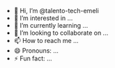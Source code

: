 - 👋 Hi, I’m @talento-tech-emeli
- 👀 I’m interested in ...
- 🌱 I’m currently learning ...
- 💞️ I’m looking to collaborate on ...
- 📫 How to reach me ...
- 😄 Pronouns: ...
- ⚡ Fun fact: ...

<!---
talento-tech-emeli/talento-tech-emeli is a ✨ special ✨ repository because its `README.md` (this file) appears on your GitHub profile.
You can click the Preview link to take a look at your changes.
--->
